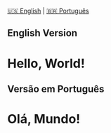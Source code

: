 [🇺🇸 English](#english-version) | [🇧🇷 Português](#versao-em-portugues)

## English Version

# Hello, World!

## Versão em Português

# Olá, Mundo!

<!-- links de socials, contato ,linkedin, o que eu ja trabalhei, tecnologias que eu sei usar ... -->

<!--
**nogsposito/nogsposito** is a ✨ _special_ ✨ repository because its `README.md` (this file) appears on your GitHub profile.

Here are some ideas to get you started:

- 🔭 I’m currently working on ...
- 🌱 I’m currently learning ...
- 👯 I’m looking to collaborate on ...
- 🤔 I’m looking for help with ...
- 💬 Ask me about ...
- 📫 How to reach me: ...
- 😄 Pronouns: ...
- ⚡ Fun fact: ...
-->
